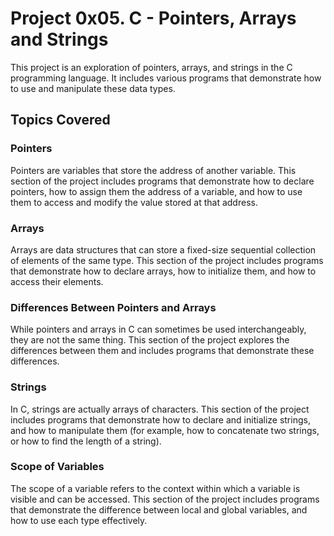 # Project 0x05. C - Pointers, Arrays and Strings

This project is an exploration of pointers, arrays, and strings in the C programming language. It includes various programs that demonstrate how to use and manipulate these data types.

## Topics Covered

### Pointers

Pointers are variables that store the address of another variable. This section of the project includes programs that demonstrate how to declare pointers, how to assign them the address of a variable, and how to use them to access and modify the value stored at that address.

### Arrays

Arrays are data structures that can store a fixed-size sequential collection of elements of the same type. This section of the project includes programs that demonstrate how to declare arrays, how to initialize them, and how to access their elements.

### Differences Between Pointers and Arrays

While pointers and arrays in C can sometimes be used interchangeably, they are not the same thing. This section of the project explores the differences between them and includes programs that demonstrate these differences.

### Strings

In C, strings are actually arrays of characters. This section of the project includes programs that demonstrate how to declare and initialize strings, and how to manipulate them (for example, how to concatenate two strings, or how to find the length of a string).

### Scope of Variables

The scope of a variable refers to the context within which a variable is visible and can be accessed. This section of the project includes programs that demonstrate the difference between local and global variables, and how to use each type effectively.
